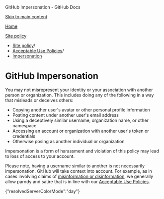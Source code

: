 GitHub Impersonation - GitHub Docs

[Skip to main content](#main-content)

[Home](/de)

[Site policy](/de/site-policy)

* [Site policy](/de/site-policy)/
* [Acceptable Use Policies](/de/site-policy/acceptable-use-policies)/
* [Impersonation](/de/site-policy/acceptable-use-policies/github-impersonation)

GitHub Impersonation
==========

You may not misrepresent your identity or your association with another person or organization. This includes doing any of the following in a way that misleads or deceives others:

* Copying another user's avatar or other personal profile information
* Posting content under another user's email address
* Using a deceptively similar username, organization name, or other namespace
* Accessing an account or organization with another user's token or credentials
* Otherwise posing as another individual or organization

Impersonation is a form of harassment and violation of this policy may lead to loss of access to your account.

Please note, having a username similar to another is not necessarily impersonation. GitHub will take context into account. For example, as in cases involving claims of [misinformation or disinformation](/de/site-policy/acceptable-use-policies/github-misinformation-and-disinformation), we generally allow parody and satire that is in line with our [Acceptable Use Policies](/de/site-policy/acceptable-use-policies/github-acceptable-use-policies).

{"resolvedServerColorMode":"day"}
